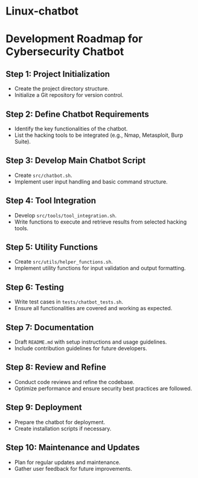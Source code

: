 # Linux-chatbot

# Development Roadmap for Cybersecurity Chatbot

## Step 1: Project Initialization
- Create the project directory structure.
- Initialize a Git repository for version control.

## Step 2: Define Chatbot Requirements
- Identify the key functionalities of the chatbot.
- List the hacking tools to be integrated (e.g., Nmap, Metasploit, Burp Suite).

## Step 3: Develop Main Chatbot Script
- Create `src/chatbot.sh`.
- Implement user input handling and basic command structure.

## Step 4: Tool Integration
- Develop `src/tools/tool_integration.sh`.
- Write functions to execute and retrieve results from selected hacking tools.

## Step 5: Utility Functions
- Create `src/utils/helper_functions.sh`.
- Implement utility functions for input validation and output formatting.

## Step 6: Testing
- Write test cases in `tests/chatbot_tests.sh`.
- Ensure all functionalities are covered and working as expected.

## Step 7: Documentation
- Draft `README.md` with setup instructions and usage guidelines.
- Include contribution guidelines for future developers.

## Step 8: Review and Refine
- Conduct code reviews and refine the codebase.
- Optimize performance and ensure security best practices are followed.

## Step 9: Deployment
- Prepare the chatbot for deployment.
- Create installation scripts if necessary.

## Step 10: Maintenance and Updates
- Plan for regular updates and maintenance.
- Gather user feedback for future improvements.
